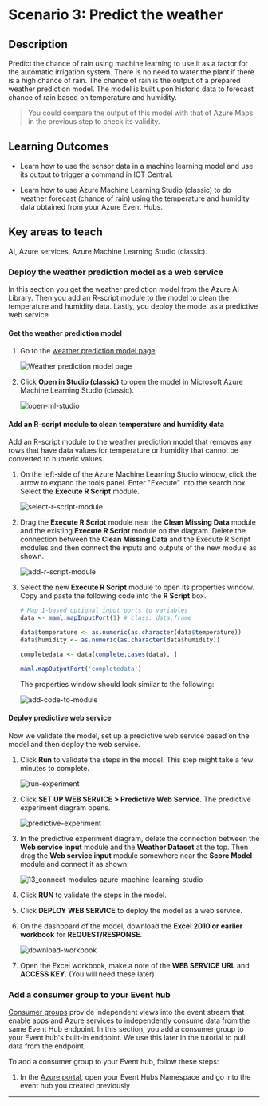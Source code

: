 # **Scenario 3: Predict the weather**

## **Description**

Predict the chance of rain using machine learning to use it as a factor for the automatic irrigation system. There is no need to water the plant if there is a high chance of rain. The chance of rain is the output of a prepared weather prediction model. The model is built upon historic data to forecast chance of rain based on temperature and humidity. 

> You could compare the output of this model with that of Azure Maps in the previous step to check its validity.

## **Learning Outcomes**

- Learn how to use the sensor data in a machine learning model and use its output to trigger a command in IOT Central.

- Learn how to use Azure Machine Learning Studio (classic) to do weather forecast (chance of rain) using the temperature and humidity data obtained from your Azure Event Hubs.

## **Key areas to teach**

AI, Azure services, Azure Machine Learning Studio (classic).


### Deploy the weather prediction model as a web service

In this section you get the weather prediction model from the Azure AI Library. Then you add an R-script module to the model to clean the temperature and humidity data. Lastly, you deploy the model as a predictive web service.


#### Get the weather prediction model

1. Go to the [weather prediction model page](https://gallery.azure.ai/Experiment/Weather-prediction-model-1)

    ![Weather prediction model page](../../images/weather-prediction-model-page.png)
 
1. Click **Open in Studio (classic)** to open the model in Microsoft Azure Machine Learning Studio (classic).

    ![open-ml-studio](../../images/open-ml-studio.png)


#### Add an R-script module to clean temperature and humidity data

Add an R-script module to the weather prediction model that removes any rows that have data values for temperature or humidity that cannot be converted to numeric values.

1. On the left-side of the Azure Machine Learning Studio window, click the arrow to expand the tools panel. Enter "Execute" into the search box. Select the **Execute R Script** module.

    ![select-r-script-module](../../images/select-r-script-module.png)

1. Drag the **Execute R Script** module near the **Clean Missing Data** module and the existing **Execute R Script** module on the diagram. Delete the connection between the **Clean Missing Data** and the Execute R Script modules and then connect the inputs and outputs of the new module as shown.

    ![add-r-script-module](../../images/add-r-script-module.png)

1. Select the new **Execute R Script** module to open its properties window. Copy and paste the following code into the **R Script** box.

    ```R
    # Map 1-based optional input ports to variables
    data <- maml.mapInputPort(1) # class: data.frame

    data$temperature <- as.numeric(as.character(data$temperature))
    data$humidity <- as.numeric(as.character(data$humidity))

    completedata <- data[complete.cases(data), ]

    maml.mapOutputPort('completedata')
    
    ```
    The properties window should look similar to the following:
    
    ![add-code-to-module](../../images/add-code-to-module.png)
    
    
#### Deploy predictive web service

Now we validate the model, set up a predictive web service based on the model and then deploy the web service.

1. Click **Run** to validate the steps in the model. This step might take a few minutes to complete.

    ![run-experiment](../../images/run-experiment.png)

1. Click **SET UP WEB SERVICE > Predictive Web Service**. The predictive experiment diagram opens.

    ![predictive-experiment](../../images/predictive-experiment.png)

1. In the predictive experiment diagram, delete the connection between the **Web service input** module and the **Weather Dataset** at the top. Then drag the **Web service input** module somewhere near the **Score Model** module and connect it as shown:

    ![13_connect-modules-azure-machine-learning-studio](../../images/13_connect-modules-azure-machine-learning-studio.png)
    
1. Click **RUN** to validate the steps in the model.

1. Click **DEPLOY WEB SERVICE** to deploy the model as a web service.

1. On the dashboard of the model, download the **Excel 2010 or earlier workbook** for **REQUEST/RESPONSE**.
    
    ![download-workbook](../../images/download-workbook.png)
    
1. Open the Excel workbook, make a note of the **WEB SERVICE URL** and **ACCESS KEY**. (You will need these later)
    

### Add a consumer group to your Event hub

[Consumer groups](https://docs.microsoft.com/en-us/azure/event-hubs/event-hubs-features#event-consumers) provide independent views into the event stream that enable apps and Azure services to independently consume data from the same Event Hub endpoint. In this section, you add a consumer group to your Event hub's built-in endpoint. We use this later in the tutorial to pull data from the endpoint.

To add a consumer group to your Event hub, follow these steps:

1. In the [Azure portal](https://portal.azure.com/#home), open your Event Hubs Namespace and go into the event hub you created previously
    
    

-----------------
